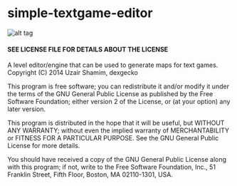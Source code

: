 simple-textgame-editor
======================

![alt tag](https://ushamim.files.wordpress.com/2014/05/overview_1_1-01.png)

#### SEE LICENSE FILE FOR DETAILS ABOUT THE LICENSE
A level editor/engine that can be used to generate maps for text games.
Copyright (C) 2014 Uzair Shamim, dexgecko

This program is free software; you can redistribute it and/or
modify it under the terms of the GNU General Public License
as published by the Free Software Foundation; either version 2
of the License, or (at your option) any later version.

This program is distributed in the hope that it will be useful,
but WITHOUT ANY WARRANTY; without even the implied warranty of
MERCHANTABILITY or FITNESS FOR A PARTICULAR PURPOSE.  See the
GNU General Public License for more details.

You should have received a copy of the GNU General Public License
along with this program; if not, write to the Free Software
Foundation, Inc., 51 Franklin Street, Fifth Floor, Boston, MA
02110-1301, USA.
